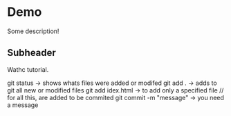 # Demo

Some description!


## Subheader

Wathc tutorial.

git status -> shows whats files were added or modifed
git add . -> adds to git all new or modified files
git add idex.html -> to add only a specified file
 // for all this, are added to be commited 
git commit -m "message" -> you need a message